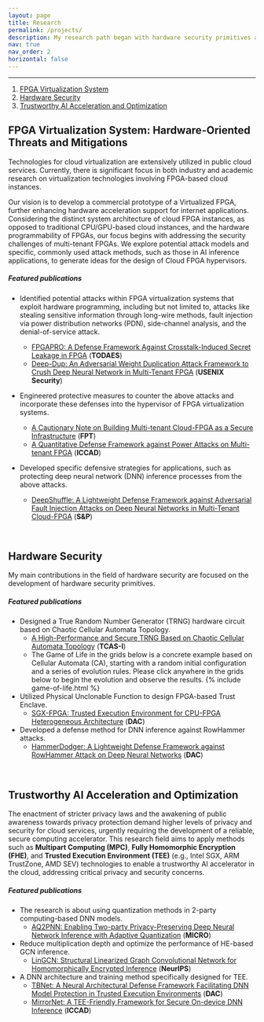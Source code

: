 ```yaml
---
layout: page
title: Research
permalink: /projects/
description: My research path began with hardware security primitives and progressed to the system level. FPGA Virtualization is a key aspect of my Ph.D. research. My current research direction will focus more on the contribution of hardware systems to security and privacy. I will continue to explore truly valuable cloud computing systems from hardware, system, and software levels.
nav: true
nav_order: 2
horizontal: false
---
```

<!-- {% include game-of-life.html %} -->
<hr>

1. [FPGA Virtualization System](#FPGA_Vir)
2. [Hardware Security](#Hw_sec)
3. [Trustworthy AI Acceleration and Optimization](#ai)


## FPGA Virtualization System: Hardware-Oriented Threats and Mitigations <a name="FPGA_Vir"></a>
Technologies for cloud virtualization are extensively utilized in public cloud services. Currently, there is significant focus in both industry and academic research on virtualization technologies involving FPGA-based cloud instances.

Our vision is to develop a commercial prototype of a Virtualized FPGA, further enhancing hardware acceleration support for internet applications. Considering the distinct system architecture of cloud FPGA instances, as opposed to traditional CPU/GPU-based cloud instances, and the hardware programmability of FPGAs, our focus begins with addressing the security challenges of multi-tenant FPGAs. We explore potential attack models and specific, commonly used attack methods, such as those in AI inference applications, to generate ideas for the design of Cloud FPGA hypervisors.

##### **Featured publications**
- Identified potential attacks within FPGA virtualization systems that exploit hardware programming, including but not limited to, attacks like stealing sensitive information through long-wire methods, fault injection via power distribution networks (PDN), side-channel analysis, and the denial-of-service attack.
  - [FPGAPRO: A Defense Framework Against Crosstalk-Induced Secret Leakage in FPGA](https://dl.acm.org/doi/abs/10.1145/3491214) (**TODAES**)
  - [Deep-Dup: An Adversarial Weight Duplication Attack Framework to Crush Deep Neural Network in Multi-Tenant FPGA](https://www.usenix.org/system/files/sec21-rakin.pdf) (**USENIX Security**)

- Engineered protective measures to counter the above attacks and incorporate these defenses into the hypervisor of FPGA virtualization systems.
  - [A Cautionary Note on Building Multi-tenant Cloud-FPGA as a Secure Infrastructure](https://ieeexplore.ieee.org/document/9974230?denied=) (**FPT**)
  - [A Quantitative Defense Framework against Power Attacks on Multi-tenant FPGA](https://ieeexplore.ieee.org/abstract/document/9256466) (**ICCAD**)

- Developed specific defensive strategies for applications, such as protecting deep neural network (DNN) inference processes from the above attacks.
  - [DeepShuffle: A Lightweight Defense Framework against Adversarial Fault Injection Attacks on Deep Neural Networks in Multi-Tenant Cloud-FPGA](https://www.computer.org/csdl/proceedings-article/sp/2024/313000a034/1RjEa9WUlPi) (**S&P**)

<br>


## Hardware Security <a name="Hw_sec"></a>
My main contributions in the field of hardware security are focused on the development of hardware security primitives.

##### **Featured publications**
- Designed a True Random Number Generator (TRNG) hardware circuit based on Chaotic Cellular Automata Topology.
  - [A High-Performance and Secure TRNG Based on Chaotic Cellular Automata Topology](https://ieeexplore.ieee.org/abstract/document/9185072) (**TCAS-I**)
  - The Game of Life in the grids below is a concrete example based on Cellular Automata (CA), starting with a random initial configuration and a series of evolution rules. Please click anywhere in the grids below to begin the evolution and observe the results.
    {% include game-of-life.html %}
- Utilized Physical Unclonable Function to design FPGA-based Trust Enclave.
  - [SGX-FPGA: Trusted Execution Environment for CPU-FPGA Heterogeneous Architecture](https://ieeexplore.ieee.org/abstract/document/9586207) (**DAC**)
- Developed a defense method for DNN inference against RowHammer attacks. 
  - [HammerDodger: A Lightweight Defense Framework against RowHammer Attack on Deep Neural Networks](https://ieeexplore.ieee.org/abstract/document/10247671) (**DAC**)

<br>

## Trustworthy AI Acceleration and Optimization <a name="ai"></a>
The enactment of stricter privacy laws and the awakening of public awareness towards privacy protection demand higher levels of privacy and security for cloud services, urgently requiring the development of a reliable, secure computing accelerator. This research field aims to apply methods such as **Multipart Computing (MPC)**, **Fully Homomorphic Encryption (FHE)**, and **Trusted Execution Environment (TEE)** (e.g., Intel SGX, ARM TrustZone, AMD SEV) technologies to enable a trustworthy AI accelerator in the cloud, addressing critical privacy and security concerns.

##### **Featured publications**
- The research is about using quantization methods in 2-party computing-based DNN models.
  - [AQ2PNN: Enabling Two-party Privacy-Preserving Deep Neural Network Inference with Adaptive Quantization](https://dl.acm.org/doi/10.1145/3613424.3614297) (**MICRO**)
- Reduce multiplication depth and optimize the performance of HE-based GCN inference.
  - [LinGCN: Structural Linearized Graph Convolutional Network for Homomorphically Encrypted Inference](https://openreview.net/pdf?id=5loV5tVzsY) (**NeurIPS**)
- A DNN architecture and training method specifically designed for TEE.
  - [TBNet: A Neural Architectural Defense Framework Facilitating DNN Model Protection in Trusted Execution Environments](https://arxiv.org/pdf/2405.03974) (**DAC**)
  - [MirrorNet: A TEE-Friendly Framework for Secure On-device DNN Inference](https://ieeexplore.ieee.org/abstract/document/10323746) (**ICCAD**)








<br>